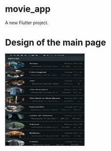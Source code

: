 # movie_app

A new Flutter project.

# Design of the main page
<img src="Screenshot_20200828-163411.jpg" alt="MainPage" height="300px" width="260px">
